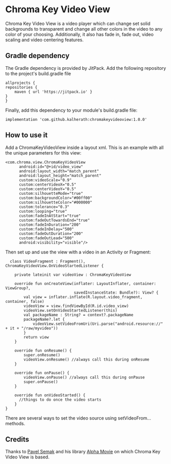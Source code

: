 # Chroma Key Video View
Chroma Key Video View is a video player which can change set solid backgrounds to transparent and change 
all other colors in the video to any color of your choosing. Additionally, it also has fade in, fade out, 
video scaling and video centering features.

## Gradle dependency
The Gradle dependency is provided by JitPack. 
Add the following repository to the project's build.gradle file

    allprojects {
    repositories {
        maven { url 'https://jitpack.io' }
    }
    }
    
Finally, add this dependency to your module's build.gradle file:

    implementation 'com.github.kalherath:chromakeyvideoview:1.0.0'
    
## How to use it
Add a ChromaKeyVideoView inside a layout xml.
This is an example with all the unique parameters for this view:

  ```
  <com.chroma.view.ChromaKeyVideoView
        android:id="@+id/video_view"
        android:layout_width="match_parent"
        android:layout_height="match_parent"
        custom:videoScale="0.9"
        custom:centerVideoX="0.5"
        custom:centerVideoY="0.5"
        custom:silhouetteMode="true"
        custom:backgroundColor="#00ff00"
        custom:silhouetteColor="#000000"
        custom:tolerance="0.3"
        custom:looping="true"
        custom:fadeInAtStart="true"
        custom:fadeOutTowardsEnd="true"
        custom:fadeInDuration="200"
        custom:fadeInDelay="500"
        custom:fadeOutDuration="200"
        custom:fadeOutLead="500"
        android:visibility="visible"/> 
  ```
   
Then set up and use the view with a video in an Activity or Fragment:

```
  class VideoFragment : Fragment(), ChromaKeyVideoView.OnVideoStartedListener {

    private lateinit var videoView : ChromaKeyVideoView

    override fun onCreateView(inflater: LayoutInflater, container: ViewGroup?,
                              savedInstanceState: Bundle?): View? {
        val view = inflater.inflate(R.layout.video_fragment, container, false)
        videoView = view.findViewById(R.id.video_view)
        videoView.setOnVideoStartedListener(this)
        val packageName : String? = context?.packageName
        packageName?.let {
            videoView.setVideoFromUri(Uri.parse("android.resource://" + it + "/raw/myvideo"))
        }
        return view
    }

    override fun onResume() {
        super.onResume()
        videoView.onResume() //always call this during onResume
    }

    override fun onPause() {
        videoView.onPause() //always call this during onPause
        super.onPause()
    }

    override fun onVideoStarted() {
      //things to do once the video starts
    }
}
```
There are several ways to set the video source using setVideoFrom... methods.

## Credits

Thanks to [Pavel Semak](https://github.com/pavelsemak) and his library [Alpha Movie](https://github.com/pavelsemak/alpha-movie)
on which Chroma Key Video View is based.


